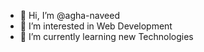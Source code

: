 - 👋 Hi, I’m @agha-naveed
- 👀 I’m interested in Web Development
- 🌱 I’m currently learning new Technologies
